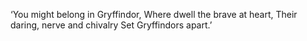 ‘You might belong in Gryffindor,
Where dwell the brave at heart,
Their daring, nerve and chivalry
Set Gryffindors apart.’